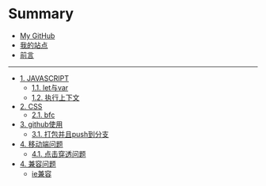 # Summary

* [My GitHub](https://github.com/liuzuan)
* [我的站点](http://liuzuann.com)
* [前言](README.md)

----

* [1. JAVASCRIPT](./javaScript/index.md)
  * [1.1. let与var](./javaScript/let与Var.md)
  * [1.2. 执行上下文](./javaScript/执行上下文.md)
* [2. CSS](./css/index.md)
  * [2.1. bfc](./css/bfc.md)
* [3. github使用]()
  * [3.1. 打包并且push到分支](./github/build包push.md)
* [4. 移动端问题]()
  * [4.1. 点击穿透问题](./移动端/点击穿透.md)
* [4. 兼容问题]()
  * [ie兼容](./兼容问题/ie.md)